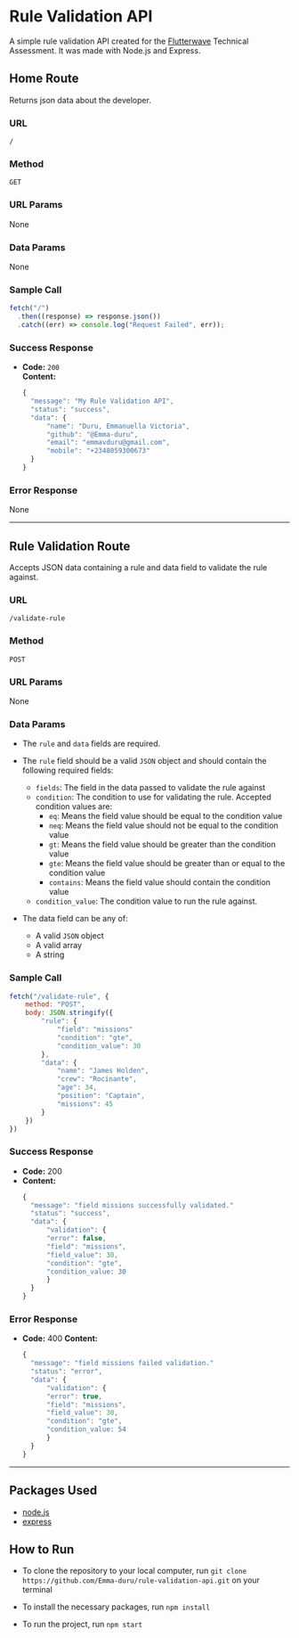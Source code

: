# Rule Validation API

A simple rule validation API created for the [Flutterwave](https://flutterwave.com/) Technical Assessment. It was made with Node.js and Express.

## Home Route

Returns json data about the developer.

### URL

`/`

### Method

`GET`

### URL Params

None

### Data Params

None

### Sample Call

```javascript
fetch("/")
  .then((response) => response.json())
  .catch((err) => console.log("Request Failed", err));
```

### Success Response

- **Code:** `200`  
  **Content:**
  ```javascript
  {
    "message": "My Rule Validation API",
    "status": "success",
    "data": {
        "name": "Duru, Emmanuella Victoria",
        "github": "@Emma-duru",
        "email": "emmavduru@gmail.com",
        "mobile": "+2348059300673"
    }
  }
  ```

### Error Response

None

---

## Rule Validation Route

Accepts JSON data containing a rule and data field to validate the rule against.

### URL

`/validate-rule`

### Method

`POST`

### URL Params

None

### Data Params

- The `rule` and `data` fields are required.
- The `rule` field should be a valid `JSON` object and should contain the following required fields:

  - `fields`: The field in the data passed to validate the rule against
  - `condition`: The condition to use for validating the rule. Accepted condition values are:
    - `eq`: Means the field value should be equal to the condition value
    - `neq`: Means the field value should not be equal to the condition value
    - `gt`: Means the field value should be greater than the condition value
    - `gte`: Means the field value should be greater than or equal to the condition value
    - `contains`: Means the field value should contain the condition value
  - `condition_value`: The condition value to run the rule against.

- The data field can be any of:
  - A valid `JSON` object
  - A valid array
  - A string

### Sample Call

```javascript
fetch("/validate-rule", {
    method: "POST",
    body: JSON.stringify({
        "rule": {
            "field": "missions"
            "condition": "gte",
            "condition_value": 30
        },
        "data": {
            "name": "James Holden",
            "crew": "Rocinante",
            "age": 34,
            "position": "Captain",
            "missions": 45
        }
    })
})
```

### Success Response

- **Code:** 200
- **Content:**
  ```javascript
  {
    "message": "field missions successfully validated."
    "status": "success",
    "data": {
        "validation": {
        "error": false,
        "field": "missions",
        "field_value": 30,
        "condition": "gte",
        "condition_value: 30
        }
    }
  }
  ```

### Error Response

- **Code:** 400
  **Content:**
  ```javascript
  {
    "message": "field missions failed validation."
    "status": "error",
    "data": {
        "validation": {
        "error": true,
        "field": "missions",
        "field_value": 30,
        "condition": "gte",
        "condition_value: 54
        }
    }
  }
  ```

---

## Packages Used

- [node.js](nodejs.org)
- [express](expressjs.com)

## How to Run

- To clone the repository to your local computer, run
  `git clone https://github.com/Emma-duru/rule-validation-api.git`
  on your terminal

- To install the necessary packages, run `npm install`

- To run the project, run `npm start`
